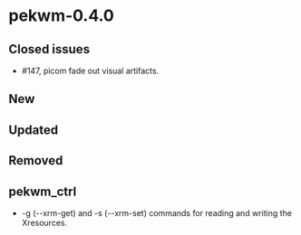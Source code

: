 pekwm-0.4.0
===========

Closed issues
-------------

* #147, picom fade out visual artifacts.

New
---

Updated
-------

Removed
-------

## pekwm_ctrl

* -g (--xrm-get) and -s (--xrm-set) commands for reading and writing
  the Xresources.
